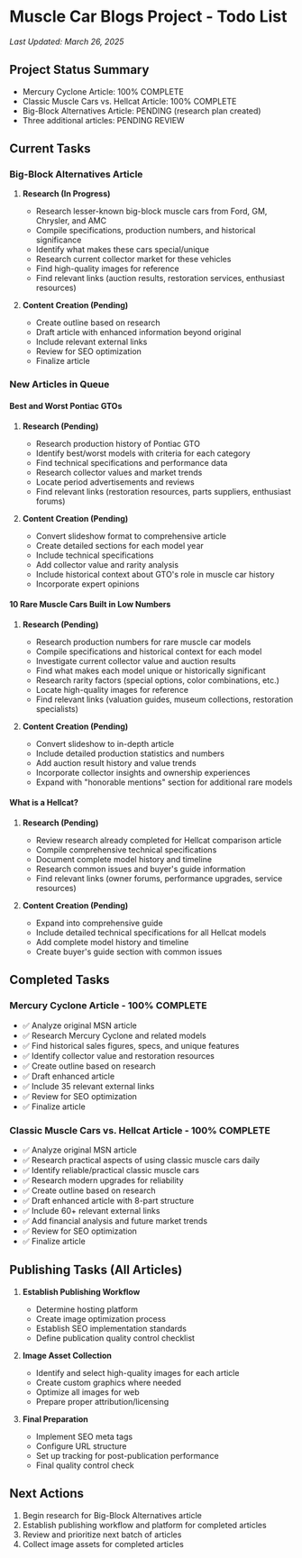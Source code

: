 # Muscle Car Blogs Project - Todo List
*Last Updated: March 26, 2025*

## Project Status Summary
- Mercury Cyclone Article: 100% COMPLETE
- Classic Muscle Cars vs. Hellcat Article: 100% COMPLETE
- Big-Block Alternatives Article: PENDING (research plan created)
- Three additional articles: PENDING REVIEW

## Current Tasks

### Big-Block Alternatives Article
1. **Research (In Progress)**
   - Research lesser-known big-block muscle cars from Ford, GM, Chrysler, and AMC
   - Compile specifications, production numbers, and historical significance
   - Identify what makes these cars special/unique
   - Research current collector market for these vehicles
   - Find high-quality images for reference
   - Find relevant links (auction results, restoration services, enthusiast resources)

2. **Content Creation (Pending)**
   - Create outline based on research
   - Draft article with enhanced information beyond original
   - Include relevant external links
   - Review for SEO optimization
   - Finalize article

### New Articles in Queue

#### Best and Worst Pontiac GTOs
1. **Research (Pending)**
   - Research production history of Pontiac GTO
   - Identify best/worst models with criteria for each category
   - Find technical specifications and performance data
   - Research collector values and market trends
   - Locate period advertisements and reviews
   - Find relevant links (restoration resources, parts suppliers, enthusiast forums)

2. **Content Creation (Pending)**
   - Convert slideshow format to comprehensive article
   - Create detailed sections for each model year
   - Include technical specifications
   - Add collector value and rarity analysis
   - Include historical context about GTO's role in muscle car history
   - Incorporate expert opinions

#### 10 Rare Muscle Cars Built in Low Numbers 
1. **Research (Pending)**
   - Research production numbers for rare muscle car models
   - Compile specifications and historical context for each model
   - Investigate current collector value and auction results
   - Find what makes each model unique or historically significant
   - Research rarity factors (special options, color combinations, etc.)
   - Locate high-quality images for reference
   - Find relevant links (valuation guides, museum collections, restoration specialists)

2. **Content Creation (Pending)**
   - Convert slideshow to in-depth article
   - Include detailed production statistics and numbers
   - Add auction result history and value trends
   - Incorporate collector insights and ownership experiences
   - Expand with "honorable mentions" section for additional rare models

#### What is a Hellcat?
1. **Research (Pending)**
   - Review research already completed for Hellcat comparison article
   - Compile comprehensive technical specifications
   - Document complete model history and timeline
   - Research common issues and buyer's guide information
   - Find relevant links (owner forums, performance upgrades, service resources)

2. **Content Creation (Pending)**
   - Expand into comprehensive guide
   - Include detailed technical specifications for all Hellcat models
   - Add complete model history and timeline
   - Create buyer's guide section with common issues

## Completed Tasks

### Mercury Cyclone Article - 100% COMPLETE
- ✅ Analyze original MSN article
- ✅ Research Mercury Cyclone and related models
- ✅ Find historical sales figures, specs, and unique features
- ✅ Identify collector value and restoration resources
- ✅ Create outline based on research
- ✅ Draft enhanced article
- ✅ Include 35 relevant external links
- ✅ Review for SEO optimization
- ✅ Finalize article

### Classic Muscle Cars vs. Hellcat Article - 100% COMPLETE
- ✅ Analyze original MSN article
- ✅ Research practical aspects of using classic muscle cars daily
- ✅ Identify reliable/practical classic muscle cars
- ✅ Research modern upgrades for reliability
- ✅ Create outline based on research
- ✅ Draft enhanced article with 8-part structure
- ✅ Include 60+ relevant external links
- ✅ Add financial analysis and future market trends
- ✅ Review for SEO optimization
- ✅ Finalize article

## Publishing Tasks (All Articles)
1. **Establish Publishing Workflow**
   - Determine hosting platform
   - Create image optimization process
   - Establish SEO implementation standards
   - Define publication quality control checklist

2. **Image Asset Collection**
   - Identify and select high-quality images for each article
   - Create custom graphics where needed
   - Optimize all images for web
   - Prepare proper attribution/licensing

3. **Final Preparation**
   - Implement SEO meta tags
   - Configure URL structure
   - Set up tracking for post-publication performance
   - Final quality control check

## Next Actions
1. Begin research for Big-Block Alternatives article
2. Establish publishing workflow and platform for completed articles
3. Review and prioritize next batch of articles
4. Collect image assets for completed articles

